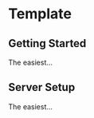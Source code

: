 Template
========

Getting Started
---------------
The easiest...


Server Setup 
------------
The easiest...

